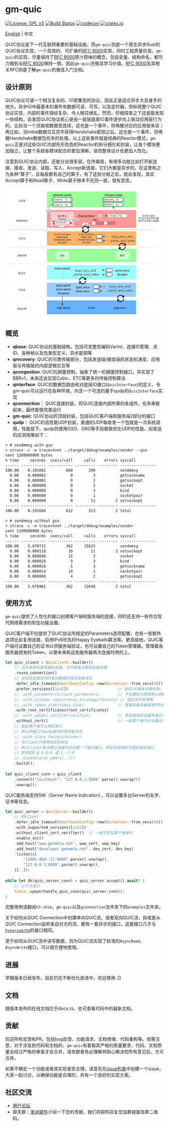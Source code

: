 # gm-quic

[![License: GPL v3](https://img.shields.io/badge/License-GPLv3-blue.svg)](https://www.gnu.org/licenses/gpl-3.0)
[![Build Status](https://img.shields.io/github/actions/workflow/status/genmeta/gm-quic/rust.yml)](https://github.com/genmeta/gm-quic/actions/workflows/rust.yml)
[![codecov](https://codecov.io/gh/genmeta/gm-quic/graph/badge.svg)](https://codecov.io/gh/genmeta/gm-quic)
[![crates.io](https://img.shields.io/crates/v/gm-quic.svg)](https://crates.io/crates/gm-quic)

[English](README.md) | 中文

QUIC协议是下一代互联网重要的基础设施，而`gm-quic`则是一个原生异步Rust的QUIC协议实现，一个高效的、可扩展的[RFC 9000][1]实现，同时工程质量优良。`qm-quic`的实现，尽量保持了[RFC 9000][1]原汁原味的概念，包括变量、结构命名，都尽力做到与[RFC 9000][1]保持一致，因此`gm-quic`还极具学习价值，[RFC 9000][1]及其相关RFC则是了解`gm-quic`的极佳入门文档。


## 设计原则

QUIC协议可谓一个相当复杂的、IO密集型的协议，因此正是适合异步大显身手的地方。异步IO中最基本的事件有数据可读、可写，以及定时器，但纵观整个QUIC协议实现，内部的事件错综复杂、令人眼花缭乱。然而，仔细探查之下还是能发现一些结构，会发现QUIC协议核心是由一层层底层IO事件逐步向上驱动应用层行为的。比如当一个流接收数据至连续，这也是一个事件，将唤醒对应的应用层来读；再比如，当Initial数据交互完毕获得Handshake密钥之后，这也是一个事件，将唤醒Handshake数据包任务的处理。以上这些事件就是经典的Reactor模式，`gm-quic`正是对这些QUIC内部形形色色的Reactor的拆分细化和封装，让各个模块更加独立，让整个系统各模块配合的更加清晰，进而整体设计也更加人性化。

注意到QUIC协议内部，还能分出很多层。在传输层，有很多功能比如打开新连接、接收、发送、读取、写入、Accept新连接，它们大都是异步的，在这里称之为各种“算子”，且每层都有自己的算子，有了这些分层之后，就会发现，其实Accept算子和Read算子、Write算子根本不在同一层，很有意思。

![image](https://github.com/genmeta/gm-quic/blob/main/images/arch.png)


## 概览

- **qbase**: QUIC协议的基础结构，包括可变整型编码VarInt、连接ID管理、流ID、各种帧以及包类型定义、异步密钥等
- **qrecovery**: QUIC的可靠传输部分，包括发送端/接收端的状态机演变、应用层与传输层的内部逻辑交互等
- **qcongestion**: QUIC的拥塞控制，抽象了统一的拥塞控制接口，并实现了BBRv1，未来还会实现Cubic、ETC等更多的传输控制算法
- **qinterface**: QUIC的数据包路由和对底层IO接口(`QuicInterface`)的定义，令gm-quic可以运行在各种环境。内含一个可选的基于qudp的`QuicInterface`实现
- **qconnection**： QUIC连接封装，将QUIC连接内部所需的各组件、任务串联起来，最终能够完美运行
- **gm-quic**: QUIC协议的顶层封装，包括QUIC客户端和服务端2部分的接口
- **qudp**： QUIC的高性能UDP封装，普通的UDP每收发一个包就是一次系统调用，性能低下。qudp则使用GSO、GRO等手段极致优化UDP的性能，如发送的压测效果如下：

```
> # sendmmsg with gso
> strace -c -e trace=%net ../target/debug/examples/sender --gso
sent 1200000000 bytes
% time     seconds  usecs/call     calls    errors syscall
------ ----------- ----------- --------- --------- ----------------
100.00    0.191681         660       290           sendmmsg
  0.00    0.000002           0         3           getsockname
  0.00    0.000001           0         2           getsockopt
  0.00    0.000000           0         3           socket
  0.00    0.000000           0         3           bind
  0.00    0.000000           0         1           socketpair
  0.00    0.000000           0        11         2 setsockopt
------ ----------- ----------- --------- --------- ----------------
100.00    0.191684         612       313         2 total

> # sendmmsg without gso
> strace -c -e trace=%net ../target/debug/examples/sender
sent 1200000000 bytes
% time     seconds  usecs/call     calls    errors syscall
------ ----------- ----------- --------- --------- ----------------
100.00    5.670731         362     15625           sendmmsg
  0.00    0.000118          10        11         2 setsockopt
  0.00    0.000046          15         3           socket
  0.00    0.000028           9         3           bind
  0.00    0.000016           5         3           getsockname
  0.00    0.000014          14         1           socketpair
  0.00    0.000008           4         2           getsockopt
------ ----------- ----------- --------- --------- ----------------
100.00    5.670961         362     15648         2 total
```

## 使用方式

`gm-quic`提供了人性化的接口创建客户端和服务端的连接，同时还支持一些符合现代网络需求的附加功能设置。

QUIC客户端不仅提供了QUIC协议所规定的Parameters选项配置，也有一些额外选项比如复用连接、启用IPv6优先的Happy Eyeballs算法等。更高级地，QUIC客户端可设置自己的证书以供服务端验证，也可设置自己的Token管理器，管理着各服务器颁发的Token，以便未来和这些服务器再次连接时用的上。

```rust
let quic_client = QuicClient::builder()
    // 允许复用到服务器的连接，而不是每次都发起新连接
    .reuse_connection()
    // 自动在连接空闲时发送数据包保持连接活跃
    .defer_idle_timeout(HeartbeatConfig::new(Durnation::from_secs(30)))       
    .prefer_versions([1u32])                      // QUIC的版本协商机制，会优先使用靠前的版本，目前仅支持V1
    // .with_parameter(&client_parameters)        // 不设置即为使用默认参数
    // .with_streams_concurrency_strategy(factory) // 指定流并发策略
    // .with_token_sink(token_sink)               // 管理各服务器颁发的Token
    .with_root_certificates(root_certificates)
    // .with_webpki_verifier(verifier)            // 更高级地验证服务端证书的办法
    .without_cert()                               // 一般客户端不必设置证书
    // 指定客户端怎么绑定接口
    // 默认的接口为qudp提供的高性能实现
    // .with_iface_factory(binder)
    // 令client只使用给定的地址
    // 默认client每次建立连接时会创建一个新的接口，绑定系统随机分配的地址端口
    // 即绑定0.0.0.0:0 或 [::]:0
    // .bind(&local_addrs[..])?
    .build();

let quic_client_conn = quic_client
    .connect("localhost", "127.0.0.1:5000".parse().unwrap())
    .unwrap();
```

QUIC服务端支持SNI（Server Name Indication），可以设置多台Server的名字、证书等信息。

```rust
let quic_server = QuicServer::builder()
    // 同client
    .defer_idle_timeout(HeartbeatConfig::new(Durnation::from_secs(30)))       
    .with_supported_versions([1u32])
    .without_client_cert_verifier()  // 一般不验证客户端身份
    .enable_sni()
    .add_host("www.genmeta.net", www_cert, www_key)
    .add_host("developer.genmeta.net", dev_cert, dev_key)
    .listen(&[
        "[2001:db8::1]:8080".parse().unwrap(),
        "127.0.0.1:8080".parse().unwrap(),
    ][..]);

while let Ok(quic_server_conn) = quic_server.accept().await? {
    // 以下为演示
    tokio::spawn(handle_quic_conn(quic_server_conn));
}
```

完整用例请翻阅`h3-shim`，`gm-quic`以及`qconnection`文件夹下的`examples`文件夹。

关于如何从QUIC Connection中创建单向QUIC流，或者双向QUIC流，抑或是从QUIC Connection监听来自对方的流，都有一套异步的接口，这套接口几乎与[`hyperium/h3`](https://github.com/hyperium/h3/blob/master/docs/PROPOSAL.md#5-quic-transport)的接口相同。

至于如何从QUIC流中读写数据，则为QUIC流实现了标准的`AsyncRead`、`AsyncWrite`接口，可以很方便地使用。

## 进展

早期版本已经发布，目前仍在不断优化改进中，欢迎使用 :D

## 文档

随版本发布的在线文档位于docs.rs，也可查看代码中的最新文档。

## 贡献

欢迎所有反馈和PR，包括bug反馈、功能请求、文档修缮、代码重构等。但需注意，对于涉及到代码和文档的，`gm-quic`有着极其严格的质量要求，代码、文档质量会经过严格的审查才会合并，请贡献者务必理解并耐心解决完所有意见后，方可合并。

如果不确定一个功能或者其实现是否合理，请首先在[issue列表](https://github.com/genmeta/gm-quic/issues)中创建一个issue，大家一起讨论，以确保功能是合理的，并有一个良好的实现方案。

## 社区交流

- [用户论坛](https://github.com/genmeta/gm-quic/discussions)
- 聊天群：[发送邮件](mailto:quic_team@genmeta.net)介绍一下您的贡献，我们将邮件回复您加群链接及群二维码。

[1]: https://www.rfc-editor.org/rfc/rfc9000.html
